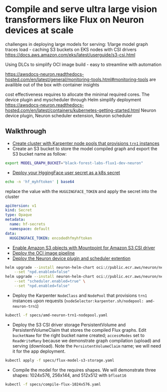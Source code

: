 # Compile and serve ultra large vision transformers like Flux on Neuron devices at scale

challenges in deploying large models for serving: 
1/large model graph traces load - caching S3 buckets on EKS nodes with CSI drivers
https://docs.aws.amazon.com/eks/latest/userguide/s3-csi.html

Using DLCs to simplify OCI image build - easy to streamline with automation

https://awsdocs-neuron.readthedocs-hosted.com/en/latest/general/monitoring-tools.html#monitoring-tools are availible out of the box with container insights

cost effectiveness requires to allocate the minimal required cores. The device plugin and myscheduler through Helm simplify deployment
https://awsdocs-neuron.readthedocs-hosted.com/en/latest/containers/kubernetes-getting-started.html
Neuron device plugin, Neuron scheduler extension, Neuron scheduler

## Walkthrough
* [Create cluster with Karpenter node pools that provisions `trn1` instances](https://karpenter.sh/docs/getting-started/getting-started-with-karpenter/)
* Create an S3 bucket to store the model compiled graph and export the S3 bucket name as follow:
```bash
export MODEL_GRAPH_BUCKET="black-forest-labs-flux1-dev-neuron"
```
* [Deploy your HggingFace user secret as a k8s secret](https://kubernetes.io/docs/concepts/configuration/secret/)
```bash
echo -n 'hf_myhftoken' | base64
```
replace the value with the `HUGGINGFACE_TOKEN` and apply the secret into the cluster
```yaml
apiVersion: v1
kind: Secret
type: Opaque
metadata:
  name: hf-secrets
  namespace: default
data:
  HUGGINGFACE_TOKEN: encodedhfmyhftoken
```

* [Enable Amazon S3 objects with Mountpoint for Amazon S3 CSI driver](https://docs.aws.amazon.com/eks/latest/userguide/s3-csi.html)
* [Deploy the OCI image pipeline](./oci-image-build)
* [Deploy the Neuron device plugin and scheduler extention](https://awsdocs-neuron.readthedocs-hosted.com/en/latest/containers/kubernetes-getting-started.html#deploy-neuron-device-plugin)
```bash
helm upgrade --install neuron-helm-chart oci://public.ecr.aws/neuron/neuron-helm-chart \
    --set "npd.enabled=false"
helm upgrade --install neuron-helm-chart oci://public.ecr.aws/neuron/neuron-helm-chart \
    --set "scheduler.enabled=true" \
    --set "npd.enabled=false"
``` 
* Deploy the Karpenter `NodeClass` and `NodePool` that provisions `trn1` instances upon requests (`nodeSelector:karpenter.sh/nodepool: amd-neuron-trn1`)
```bash
kubectl -f specs/amd-neuron-trn1-nodepool.yaml 
```
* Deploy the S3 CSI driver storage PersistentVolume and PersistentVolumeClaim that stores the compiled Flux graphs.
Edit `bucketName` for the right bucket name created; `accessModes` set to `ReadWriteMany` because we demonstrate graph compilation (upload) and serving (download).
Note the `PersistentVolumeClaim` name; we will need it for the app deployment.
```bash
kubectl apply -f specs/flux-model-s3-storage.yaml 
```
* Compile the model for the requires shapes. We will demonstrate three shapes: 1024x576, 256x144, and 512x512 with `bfloat16`
```bash
kubectl -f specs/compile-flux-1024x576.yaml
```

